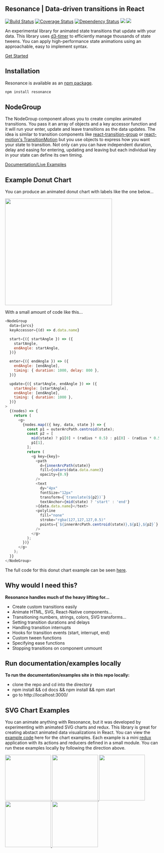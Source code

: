 ## Resonance | Data-driven transitions in React

[![Build Status](https://travis-ci.org/sghall/resonance.svg?branch=master)](https://travis-ci.org/sghall/resonance)
[![Coverage Status](https://coveralls.io/repos/github/sghall/resonance/badge.svg?branch=master)](https://coveralls.io/github/sghall/resonance?branch=master)
[![Dependency Status](https://www.versioneye.com/user/projects/58cf12fc6893fd004792c7d0/badge.svg?style=flat-square)](https://www.versioneye.com/user/projects/58cf12fc6893fd004792c7d0)
![](http://img.badgesize.io/sghall/resonance/gh-pages/dist/resonance.min.js.svg?label=minified)
![](http://img.badgesize.io/sghall/resonance/gh-pages/dist/resonance.js.svg?compression=gzip)

An experimental library for animated state transitions that update with your data. 
This library uses [d3-timer](https://github.com/d3/d3-timer) to efficiently manage thousands of state tweens.
You can apply high-performance state animations using an approachable, easy to implement syntax.

[Get Started](https://sghall.github.io/resonance/#/documentation/node-group)

## Installation

Resonance is available as an [npm package](https://www.npmjs.org/package/resonance).

```sh
npm install resonance
```

## NodeGroup  

The NodeGroup component allows you to create complex animated transitions.  You pass it an array of objects and a key accessor function and it will run your enter, update and leave transitions as the data updates.
The idea is similar to transition components like [react-transition-group](https://github.com/reactjs/react-transition-group) or [react-motion's TransitionMotion](https://github.com/chenglou/react-motion) but you use objects to express how you want your state to transition.
Not only can you can have independent duration, delay and easing for entering, updating and leaving but each individual key in your state can define its own timing.

[Documentation/Live Examples](https://sghall.github.io/resonance/#/documentation/node-group)


## Example Donut Chart

You can produce an animated donut chart with labels like the one below...

<a href="https://sghall.github.io/resonance/#/documentation/node-group">
  <img src="https://user-images.githubusercontent.com/4615775/26999680-7e327a18-4d54-11e7-8e86-7e4e548594ba.png" height="350px"/>
</a>

With a small amount of code like this...

```js
<NodeGroup
  data={arcs}
  keyAccessor={(d) => d.data.name}

  start={({ startAngle }) => ({
    startAngle,
    endAngle: startAngle,
  })}

  enter={({ endAngle }) => ({
    endAngle: [endAngle],
    timing: { duration: 1000, delay: 800 },
  })}

  update={({ startAngle, endAngle }) => ({
    startAngle: [startAngle],
    endAngle: [endAngle],
    timing: { duration: 1000 },
  })}
>
  {(nodes) => {
    return (
      <g>
        {nodes.map(({ key, data, state }) => {
          const p1 = outerArcPath.centroid(state);
          const p2 = [
            mid(state) ? p1[0] + (radius * 0.5) : p1[0] - (radius * 0.5),
            p1[1],
          ];
          return (
            <g key={key}>
              <path
                d={innerArcPath(state)}
                fill={colors(data.data.name)}
                opacity={0.9}
              />
              <text
                dy="4px"
                fontSize="12px"
                transform={`translate(${p2})`}
                textAnchor={mid(state) ? 'start' : 'end'}
              >{data.data.name}</text>
              <polyline
                fill="none"
                stroke="rgba(127,127,127,0.5)"
                points={`${innerArcPath.centroid(state)},${p1},${p2}`}
              />
            </g>
          );
        })}
      </g>
    );
  }}
</NodeGroup>
```
The full code for this donut chart example can be seen [here](https://sghall.github.io/resonance/#/documentation/node-group).

## Why would I need this?

**Resonance handles much of the heavy lifting for...**
* Create custom transitions easily
* Animate HTML, SVG, React-Native components...
* Transitioning numbers, strings, colors, SVG transforms...
* Setting transition durations and delays
* Handling transition interrupts
* Hooks for transition events (start, interrupt, end)
* Custom tween functions
* Specifying ease functions
* Stopping transitions on component unmount

## Run documentation/examples locally 

**To run the documentation/examples site in this repo locally:**
 - clone the repo and cd into the directory 
 - npm install && cd docs && npm install && npm start
 - go to http://localhost:3000/

## SVG Chart Examples

You can animate anything with Resonance, but it was developed by experimenting with animated SVG charts and redux.
This library is great for creating abstact animated data visualizations in React.
You can view the [example code](https://github.com/sghall/resonance/tree/master/docs/src/routes/examples) here for the chart examples.
Each example is a mini [redux](http://redux.js.org/) application with its actions and reducers defined in a small module.
You can run these examples locally by following the direction above.

<a href="https://sghall.github.io/resonance/#/examples/webpack-sunburst">
  <img src="https://cloud.githubusercontent.com/assets/4615775/25240281/45acec66-25a7-11e7-9e6a-83012473b748.png" height="150px"/>
</a>
<a href="https://sghall.github.io/resonance/#/examples/alluvial-chart">
  <img src="https://cloud.githubusercontent.com/assets/4615775/24084023/d736ddde-0c9f-11e7-8646-b953dd368c84.jpg" height="150px"/>
</a>
<a href="https://sghall.github.io/resonance/#/examples/states-by-age">
  <img src="https://cloud.githubusercontent.com/assets/4615775/24084025/d7397e86-0c9f-11e7-90b6-9a99f056f4c9.jpg" height="150px"/>
</a>
<a href="https://sghall.github.io/resonance/#/examples/packed-by-age">
  <img src="https://cloud.githubusercontent.com/assets/4615775/24084024/d7371ace-0c9f-11e7-8616-3941fd62aa55.jpg" height="150px"/>
</a>
<a href="https://sghall.github.io/resonance/#/examples/stacked-area">
  <img src="https://cloud.githubusercontent.com/assets/4615775/24084030/de9ec4e2-0c9f-11e7-85d8-3be0bbc5c7d0.jpg" height="150px"/>
</a>
